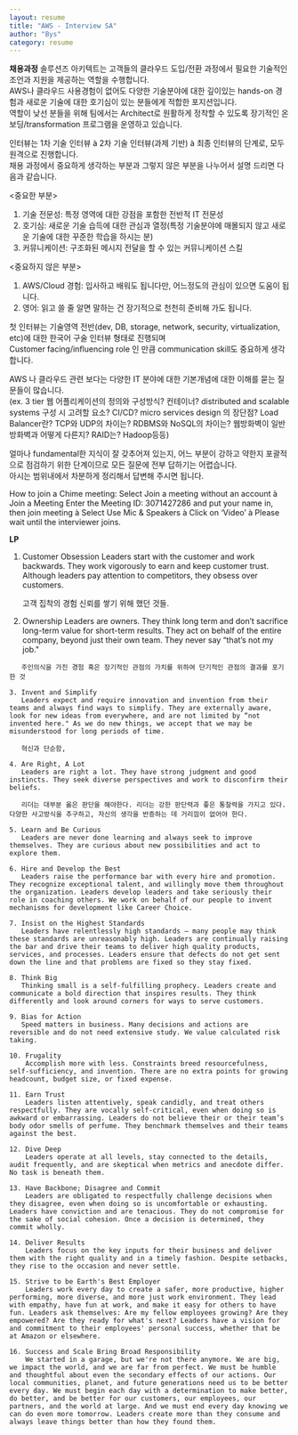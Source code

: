 ```yaml
---
layout: resume
title: "AWS - Interview SA"
author: "Bys"
category: resume
---
```



**채용과정**
솔루션즈 아키텍트는 고객들의 클라우드 도입/전환 과정에서 필요한 기술적인 조언과 지원을 제공하는 역할을 수행합니다.  
AWS나 클라우드 사용경험이 없어도 다양한 기술분야에 대한 깊이있는 hands-on 경험과 새로운 기술에 대한 호기심이 있는 분들에게 적합한 포지션입니다.  
역할이 낮선 분들을 위해 팀에서는 Architect로 원활하게 정착할 수 있도록 장기적인 온보딩/transformation 프로그램을 운영하고 있습니다.  

인터뷰는 1차 기술 인터뷰 à 2차 기술 인터뷰(과제 기반) à 최종 인터뷰의 단계로, 모두 원격으로 진행합니다.  
채용 과정에서 중요하게 생각하는 부분과 그렇지 않은 부분을 나누어서 설명 드리면 다음과 같습니다.  

<중요한 부분>  

1. 기술 전문성: 특정 영역에 대한 강점을 포함한 전반적 IT 전문성  
2. 호기심: 새로운 기술 습득에 대한 관심과 열정(특정 기술분야에 매몰되지 않고 새로운 기술에 대한 꾸준한 학습을 하시는 분)  
3. 커뮤니케이션: 구조화된 메시지 전달을 할 수 있는 커뮤니케이션 스킬  

<중요하지 않은 부분>  

1. AWS/Cloud 경험: 입사하고 배워도 됩니다만, 어느정도의 관심이 있으면 도움이 됩니다.  
2. 영어: 읽고 쓸 줄 알면 말하는 건 장기적으로 천천히 준비해 가도 됩니다.  

첫 인터뷰는 기술영역 전반(dev, DB, storage, network, security, virtualization, etc)에 대한 한국어 구술 인터뷰 형태로 진행되며  
Customer facing/influencing role 인 만큼 communication skill도 중요하게 생각합니다.  

AWS 나 클라우드 관련 보다는 다양한 IT 분야에 대한 기본개념에 대한 이해를 묻는 질문들이 많습니다.  
(ex. 3 tier 웹 어플리케이션의 정의와 구성방식? 컨테이너? distributed and scalable systems 구성 시 고려할 요소? CI/CD? micro services design 의 장단점? Load Balancer란?
 TCP와 UDP의 차이는? RDBMS와 NoSQL의 차이는? 웹방화벽이 일반 방화벽과 어떻게 다른지? RAID는? Hadoop등등)  

얼마나 fundamental한 지식이 잘 갖추어져 있는지, 어느 부분이 강하고 약한지 포괄적으로 점검하기 위한 단계이므로 모든 질문에 전부 답하기는 어렵습니다.  
아시는 범위내에서 차분하게 정리해서 답변해 주시면 됩니다.  

 How to join a Chime meeting:
  Select Join a meeting without an account à Join a Meeting
Enter the Meeting ID: 3071427286 and put your name in, then join meeting
à Select Use Mic & Speakers à Click on ‘Video’ à Please wait until the interviewer joins.


**LP**

1. Customer Obsession
   Leaders start with the customer and work backwards. They work vigorously to earn and keep customer trust. Although leaders pay attention to competitors, they obsess over customers.

   고객 집착의 경험 신뢰를 쌓기 위해 했던 것들.

2. Ownership
   Leaders are owners. They think long term and don’t sacrifice long-term value for short-term results. They act on behalf of the entire company, beyond just their own team. They never say “that’s not my job."
~~~~
   주인의식을 가진 경험 혹은 장기적인 관점의 가치를 위하여 단기적인 관점의 결과를 포기한 것

3. Invent and Simplify
   Leaders expect and require innovation and invention from their teams and always find ways to simplify. They are externally aware, look for new ideas from everywhere, and are not limited by “not invented here." As we do new things, we accept that we may be misunderstood for long periods of time.

   혁신과 단순함, 

4. Are Right, A Lot
   Leaders are right a lot. They have strong judgment and good instincts. They seek diverse perspectives and work to disconfirm their beliefs.

   리더는 대부분 옳은 판단을 해야한다. 리더는 강한 판단력과 좋은 통찰력을 가지고 있다. 다양한 사고방식을 추구하고, 자신의 생각을 반증하는 데 거리낌이 없어야 한다.

5. Learn and Be Curious
   Leaders are never done learning and always seek to improve themselves. They are curious about new possibilities and act to explore them.

6. Hire and Develop the Best
   Leaders raise the performance bar with every hire and promotion. They recognize exceptional talent, and willingly move them throughout the organization. Leaders develop leaders and take seriously their role in coaching others. We work on behalf of our people to invent mechanisms for development like Career Choice.

7. Insist on the Highest Standards
   Leaders have relentlessly high standards — many people may think these standards are unreasonably high. Leaders are continually raising the bar and drive their teams to deliver high quality products, services, and processes. Leaders ensure that defects do not get sent down the line and that problems are fixed so they stay fixed.

8. Think Big
   Thinking small is a self-fulfilling prophecy. Leaders create and communicate a bold direction that inspires results. They think differently and look around corners for ways to serve customers.

9. Bias for Action
   Speed matters in business. Many decisions and actions are reversible and do not need extensive study. We value calculated risk taking. 

10. Frugality
    Accomplish more with less. Constraints breed resourcefulness, self-sufficiency, and invention. There are no extra points for growing headcount, budget size, or fixed expense.

11. Earn Trust
    Leaders listen attentively, speak candidly, and treat others respectfully. They are vocally self-critical, even when doing so is awkward or embarrassing. Leaders do not believe their or their team’s body odor smells of perfume. They benchmark themselves and their teams against the best.

12. Dive Deep
    Leaders operate at all levels, stay connected to the details, audit frequently, and are skeptical when metrics and anecdote differ. No task is beneath them.

13. Have Backbone; Disagree and Commit
    Leaders are obligated to respectfully challenge decisions when they disagree, even when doing so is uncomfortable or exhausting. Leaders have conviction and are tenacious. They do not compromise for the sake of social cohesion. Once a decision is determined, they commit wholly.

14. Deliver Results
    Leaders focus on the key inputs for their business and deliver them with the right quality and in a timely fashion. Despite setbacks, they rise to the occasion and never settle.

15. Strive to be Earth's Best Employer
    Leaders work every day to create a safer, more productive, higher performing, more diverse, and more just work environment. They lead with empathy, have fun at work, and make it easy for others to have fun. Leaders ask themselves: Are my fellow employees growing? Are they empowered? Are they ready for what's next? Leaders have a vision for and commitment to their employees' personal success, whether that be at Amazon or elsewhere.

16. Success and Scale Bring Broad Responsibility
    We started in a garage, but we're not there anymore. We are big, we impact the world, and we are far from perfect. We must be humble and thoughtful about even the secondary effects of our actions. Our local communities, planet, and future generations need us to be better every day. We must begin each day with a determination to make better, do better, and be better for our customers, our employees, our partners, and the world at large. And we must end every day knowing we can do even more tomorrow. Leaders create more than they consume and always leave things better than how they found them.